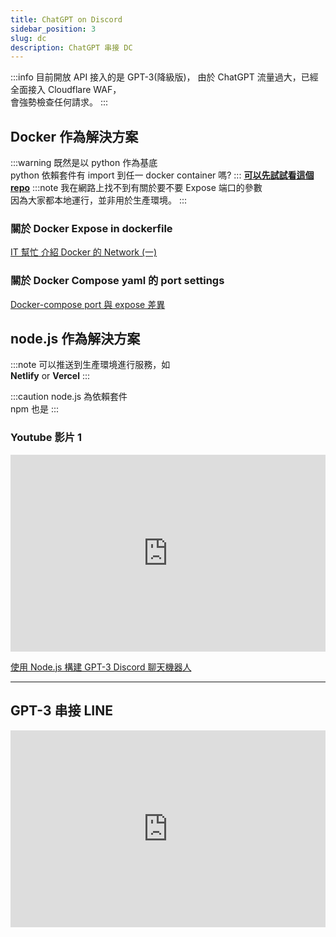 ```yaml
---
title: ChatGPT on Discord
sidebar_position: 3
slug: dc
description: ChatGPT 串接 DC
---
```


:::info
目前開放 API 接入的是 GPT-3(降級版)，
由於 ChatGPT 流量過大，已經全面接入 Cloudflare WAF，  
會強勢檢查任何請求。
:::

## Docker 作為解決方案

:::warning
既然是以 python 作為基底  
python 依賴套件有 import 到任一 docker container 嗎?
:::
[**可以先試試看這個 repo**](https://github.com/Zero6992/chatGPT-discord-bot)
:::note
我在網路上找不到有關於要不要 Expose 端口的參數  
因為大家都本地運行，並非用於生產環境。
:::

### 關於 Docker Expose in dockerfile

[IT 幫忙 介紹 Docker 的 Network (一)](https://ithelp.ithome.com.tw/articles/10193291)

### 關於 Docker Compose yaml 的 port settings

[Docker-compose port 與 expose 差異](https://blog.myctw.cc/post/df5.html)

## node.js 作為解決方案

:::note
可以推送到生產環境進行服務，如  
**Netlify** or **Vercel**
:::

:::caution
node.js 為依賴套件  
npm 也是
:::

### Youtube 影片 1

<iframe width="100%" height="315" src="https://www.youtube.com/embed/roMykVsig-A" title="YouTube video player" frameborder="0" allow="accelerometer; autoplay; clipboard-write; encrypted-media; gyroscope; picture-in-picture; web-share" allowfullscreen></iframe>

[使用 Node.js 構建 GPT-3 Discord 聊天機器人](https://www.twilio.com/blog/build-gpt-3-discord-chatbot-node-js)

---

## GPT-3 串接 LINE

<iframe width="100%" height="315" src="https://www.youtube.com/embed/uHsCou1AfEU" title="YouTube video player" frameborder="0" allow="accelerometer; autoplay; clipboard-write; encrypted-media; gyroscope; picture-in-picture; web-share" allowfullscreen></iframe>
